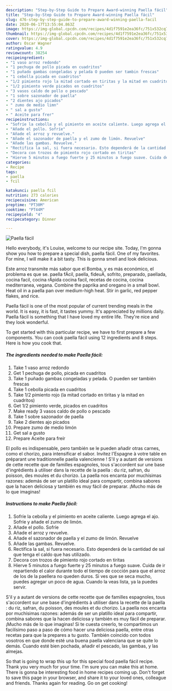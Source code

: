 ```yaml
---
description: "Step-by-Step Guide to Prepare Award-winning Paella fácil"
title: "Step-by-Step Guide to Prepare Award-winning Paella fácil"
slug: 476-step-by-step-guide-to-prepare-award-winning-paella-facil
date: 2020-06-17T13:55:04.863Z
image: https://img-global.cpcdn.com/recipes/4d1f7591e2ea36fc/751x532cq70/paella-facil-foto-principal.jpg
thumbnail: https://img-global.cpcdn.com/recipes/4d1f7591e2ea36fc/751x532cq70/paella-facil-foto-principal.jpg
cover: https://img-global.cpcdn.com/recipes/4d1f7591e2ea36fc/751x532cq70/paella-facil-foto-principal.jpg
author: Oscar Wagner
ratingvalue: 4.9
reviewcount: 38254
recipeingredient:
- "1 vaso arroz redondo"
- "1 pechuga de pollo picada en cuadritos"
- "1 puñado gambas congeladas y pelada O pueden ser tambin frescas"
- "1 cebolla picada en cuadritos"
- "1/2 pimiento rojo la mitad cortado en tiritas y la mitad en cuadritos"
- "1/2 pimiento verde picados en cuadritos"
- "3 vasos caldo de pollo o pescado"
- "1 sobre sazonador de paella"
- "2 dientes ajo picados"
- " zumo de medio limn"
- " sal a gusto"
- " Aceite para frer"
recipeinstructions:
- "Sofríe la cebolla y el pimiento en aceite caliente. Luego agrega el ajo. Sofríe y añade el zumo de limón."
- "Añade el pollo. Sofríe"
- "Añade el arroz y revuelve."
- "Añade el sazonador de paella y el zumo de limón. Revuelve"
- "Añade las gambas. Revuelve."
- "Rectifica la sal, si fuera necesario. Esto dependerá de la cantidad de sal que tenga el caldo que has utilizado."
- "Decora con trozos de pimiento rojo cortado en tiritas"
- "Hierve 5 minutos a fuego fuerte y 25 minutos a fuego suave. Cuida de ir repartiendo el calor durante todo el tiempo de cocción para que el arroz de los de la paellera no queden duros. Si ves que se seca mucho, puedes agregar un poco de agua. Cuando la veas lista, ya la puedes servir."
categories:
- Recipe
tags:
- paella
- fcil

katakunci: paella fcil 
nutrition: 273 calories
recipecuisine: American
preptime: "PT30M"
cooktime: "PT44M"
recipeyield: "4"
recipecategory: Dinner

---
```



![Paella fácil](https://img-global.cpcdn.com/recipes/4d1f7591e2ea36fc/751x532cq70/paella-facil-foto-principal.jpg)

Hello everybody, it's Louise, welcome to our recipe site. Today, I'm gonna show you how to prepare a special dish, paella fácil. One of my favorites. For mine, I will make it a bit tasty. This is gonna smell and look delicious.

Este arroz transmite más sabor que el Bomba, y es más económico, el problema es que se. paella fÁcil, paella, fideuÁ, sofrito, preparado, paellada, cocina facil, cocina rÁpida cocina facil, recetas de cocina, cocina mediterranea, vegana. Combine the paprika and oregano in a small bowl. Heat oil in a paella pan over medium-high heat. Stir in garlic, red pepper flakes, and rice.

Paella fácil is one of the most popular of current trending meals in the world. It is easy, it is fast, it tastes yummy. It's appreciated by millions daily. Paella fácil is something that I have loved my entire life. They're nice and they look wonderful.


To get started with this particular recipe, we have to first prepare a few components. You can cook paella fácil using 12 ingredients and 8 steps. Here is how you cook that.

<!--inarticleads1-->

##### The ingredients needed to make Paella fácil:

1. Take 1 vaso arroz redondo
1. Get 1 pechuga de pollo, picada en cuadritos
1. Take 1 puñado gambas congeladas y pelada. O pueden ser también frescas
1. Take 1 cebolla picada en cuadritos
1. Take 1/2 pimiento rojo (la mitad cortado en tiritas y la mitad en cuadritos)
1. Get 1/2 pimiento verde, picados en cuadritos
1. Make ready 3 vasos caldo de pollo o pescado
1. Take 1 sobre sazonador de paella
1. Take 2 dientes ajo picados
1. Prepare  zumo de medio limón
1. Get  sal a gusto
1. Prepare  Aceite para freír


El pollo es indispensable, pero también se le pueden añadir otras carnes, como el chorizo, para intensificar el sabor. Invitez l&#39;Espagne à votre table en préparant une traditionnelle paella valencienne ! S&#39;il y a autant de versions de cette recette que de familles espagnoles, tous s&#39;accordent sur une base d&#39;ingrédients à utiliser dans la recette de la paella : du riz, safran, du poisson, des moules et du chorizo. La paella nos encanta por muchísimas razones: además de ser un platillo ideal para compartir, combina sabores que la hacen deliciosa y también es muy fácil de preparar. ¡Mucho más de lo que imaginas! 

<!--inarticleads2-->

##### Instructions to make Paella fácil:

1. Sofríe la cebolla y el pimiento en aceite caliente. Luego agrega el ajo. Sofríe y añade el zumo de limón.
1. Añade el pollo. Sofríe
1. Añade el arroz y revuelve.
1. Añade el sazonador de paella y el zumo de limón. Revuelve
1. Añade las gambas. Revuelve.
1. Rectifica la sal, si fuera necesario. Esto dependerá de la cantidad de sal que tenga el caldo que has utilizado.
1. Decora con trozos de pimiento rojo cortado en tiritas
1. Hierve 5 minutos a fuego fuerte y 25 minutos a fuego suave. Cuida de ir repartiendo el calor durante todo el tiempo de cocción para que el arroz de los de la paellera no queden duros. Si ves que se seca mucho, puedes agregar un poco de agua. Cuando la veas lista, ya la puedes servir.


S&#39;il y a autant de versions de cette recette que de familles espagnoles, tous s&#39;accordent sur une base d&#39;ingrédients à utiliser dans la recette de la paella : du riz, safran, du poisson, des moules et du chorizo. La paella nos encanta por muchísimas razones: además de ser un platillo ideal para compartir, combina sabores que la hacen deliciosa y también es muy fácil de preparar. ¡Mucho más de lo que imaginas! Si te cuesta creerlo, te compartimos un facilísimo paso a paso de cómo hacer una deliciosa paella, entre otras recetas para que la prepares a tu gusto. También coincido con todos vosotros en que donde esté una buena paella valenciana que se quite lo demás. Cuando esté bien pochada, añadir el pescado, las gambas, y las almejas. 

So that is going to wrap this up for this special food paella fácil recipe. Thank you very much for your time. I'm sure you can make this at home. There is gonna be interesting food in home recipes coming up. Don't forget to save this page in your browser, and share it to your loved ones, colleague and friends. Thanks again for reading. Go on get cooking!
